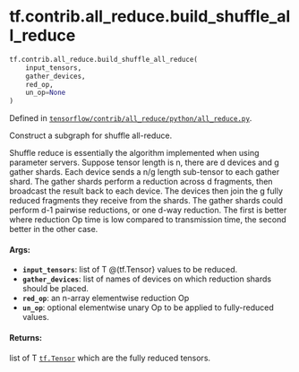 <div itemscope itemtype="http://developers.google.com/ReferenceObject">
<meta itemprop="name" content="tf.contrib.all_reduce.build_shuffle_all_reduce" />
</div>

# tf.contrib.all_reduce.build_shuffle_all_reduce

``` python
tf.contrib.all_reduce.build_shuffle_all_reduce(
    input_tensors,
    gather_devices,
    red_op,
    un_op=None
)
```



Defined in [`tensorflow/contrib/all_reduce/python/all_reduce.py`](https://www.tensorflow.org/code/tensorflow/contrib/all_reduce/python/all_reduce.py).

Construct a subgraph for shuffle all-reduce.

Shuffle reduce is essentially the algorithm implemented when using
parameter servers.  Suppose tensor length is n, there are d devices
and g gather shards.  Each device sends a n/g length sub-tensor to
each gather shard.  The gather shards perform a reduction across d
fragments, then broadcast the result back to each device.  The
devices then join the g fully reduced fragments they receive from
the shards.  The gather shards could perform d-1 pairwise
reductions, or one d-way reduction.  The first is better where
reduction Op time is low compared to transmission time, the second
better in the other case.

#### Args:

* <b>`input_tensors`</b>: list of T @(tf.Tensor} values to be reduced.
* <b>`gather_devices`</b>: list of names of devices on which reduction shards
    should be placed.
* <b>`red_op`</b>: an n-array elementwise reduction Op
* <b>`un_op`</b>: optional elementwise unary Op to be applied to fully-reduced values.


#### Returns:

list of T <a href="../../../tf/Tensor.md"><code>tf.Tensor</code></a> which are the fully reduced tensors.